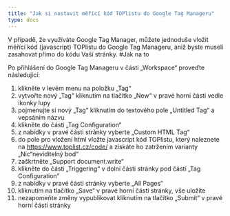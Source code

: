```yaml
---
title: "Jak si nastavit měřící kód TOPlistu do Google Tag Manageru"
type: docs
---
```

V případě, že využíváte Google Tag Manager, můžete jednoduše vložit měřící kód (javascript) TOPlistu do Google Tag Manageru, aniž byste museli zasahovat přímo do kódu Vaší stránky.
#Jak na to

Po přihlášení do Google Tag Manageru v části „Workspace“ proveďte následující:

1. klikněte v levém menu na položku „Tag“
2. vytvořte nový „Tag“ kliknutím na tlačítko „New“ v pravé horní části vedle ikonky lupy
3. pojmenujte si nový „Tag“ kliknutím do textového pole „Untitled Tag“ a vepsáním názvu
4. klikněte do části „Tag Configuration“
5. z nabídky v pravé části stránky vyberte „Custom HTML Tag“
6. do pole pro vložení html vložte javascript kód TOPlistu, který naleznete na https://www.toplist.cz/code/ a získáte ho zatržením varianty „Nic“neviditelný bod“
7. zaškrtněte „Support document.write“
8. klikněte do části „Triggering“ v dolní části stránky pod částí „Tag Configuration“
9. z nabídky v pravé části stránky vyberte „All Pages“
10. kliknutím na tlačítko „Save“ v pravé horní části stránky, vše uložíte
11. nezapomeňte změny vypublikovat kliknutím na tlačítko „Submit“ v pravé horní části stránky
